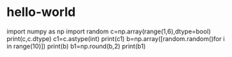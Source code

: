 # hello-world
import numpy as np
import random
c=np.array(range(1,6),dtype=bool)
print(c,c.dtype)
c1=c.astype(int)
print(c1)
b=np.array([random.random()for i in range(10)])
print(b)
b1=np.round(b,2)
print(b1)
